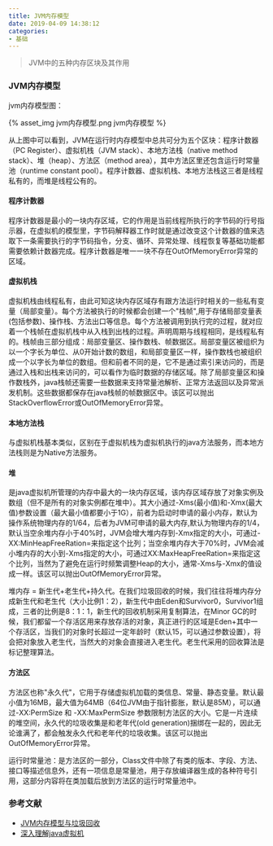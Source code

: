 ```yaml
---
title: JVM内存模型
date: 2019-04-09 14:38:12
categories:
- 基础
---
```


> JVM中的五种内存区块及其作用

### JVM内存模型

jvm内存模型图：

{% asset_img jvm内存模型.png jvm内存模型 %}

<!-- more -->

从上图中可以看到，JVM在运行时内存模型中总共可分为五个区块：程序计数器（PC Register）、虚拟机栈（JVM stack）、本地方法栈（native method stack）、堆（heap）、方法区（method area），其中方法区里还包含运行时常量池（runtime constant pool）。程序计数器、虚拟机栈、本地方法栈这三者是线程私有的，而堆是线程公有的。

#### 程序计数器

程序计数器是最小的一块内存区域，它的作用是当前线程所执行的字节码的行号指示器，在虚拟机的模型里，字节码解释器工作时就是通过改变这个计数器的值来选取下一条需要执行的字节码指令，分支、循环、异常处理、线程恢复等基础功能都需要依赖计数器完成。程序计数器是唯一一块不存在OutOfMemoryError异常的区域。

#### 虚拟机栈

虚拟机栈由线程私有，由此可知这块内存区域存有跟方法运行时相关的一些私有变量（局部变量）。每个方法被执行的时候都会创建一个"栈帧",用于存储局部变量表(包括参数)、操作栈、方法出口等信息。每个方法被调用到执行完的过程，就对应着一个栈帧在虚拟机栈中从入栈到出栈的过程。声明周期与线程相同，是线程私有的。栈帧由三部分组成：局部变量区、操作数栈、帧数据区。局部变量区被组织为以一个字长为单位、从0开始计数的数组，和局部变量区一样，操作数栈也被组织成一个以字长为单位的数组。但和前者不同的是，它不是通过索引来访问的，而是通过入栈和出栈来访问的，可以看作为临时数据的存储区域。除了局部变量区和操作数栈外，java栈帧还需要一些数据来支持常量池解析、正常方法返回以及异常派发机制。这些数据都保存在java栈帧的帧数据区中。该区可以抛出StackOverflowError或OutOfMemoryError异常。

#### 本地方法栈

与虚拟机栈基本类似，区别在于虚拟机栈为虚拟机执行的java方法服务，而本地方法栈则是为Native方法服务。

#### 堆

是java虚拟机所管理的内存中最大的一块内存区域，该内存区域存放了对象实例及数组（但不是所有的对象实例都在堆中）。其大小通过-Xms(最小值)和-Xmx(最大值)参数设置（最大最小值都要小于1G），前者为启动时申请的最小内存，默认为操作系统物理内存的1/64，后者为JVM可申请的最大内存,默认为物理内存的1/4，默认当空余堆内存小于40%时，JVM会增大堆内存到-Xmx指定的大小，可通过-XX:MinHeapFreeRation=来指定这个比列；当空余堆内存大于70%时，JVM会减小堆内存的大小到-Xms指定的大小，可通过XX:MaxHeapFreeRation=来指定这个比列，当然为了避免在运行时频繁调整Heap的大小，通常-Xms与-Xmx的值设成一样。该区可以抛出OutOfMemoryError异常。

堆内存 = 新生代+老生代+持久代。在我们垃圾回收的时候，我们往往将堆内存分成新生代和老生代（大小比例1：2），新生代中由Eden和Survivor0，Survivor1组成，三者的比例是8：1：1，新生代的回收机制采用复制算法，在Minor GC的时候，我们都留一个存活区用来存放存活的对象，真正进行的区域是Eden+其中一个存活区，当我们的对象时长超过一定年龄时（默认15，可以通过参数设置），将会把对象放入老生代，当然大的对象会直接进入老生代。老生代采用的回收算法是标记整理算法。

#### 方法区

方法区也称"永久代"，它用于存储虚拟机加载的类信息、常量、静态变量。默认最小值为16MB，最大值为64MB（64位JVM由于指针膨胀，默认是85M），可以通过-XX:PermSize 和 -XX:MaxPermSize 参数限制方法区的大小。它是一片连续的堆空间，永久代的垃圾收集是和老年代(old generation)捆绑在一起的，因此无论谁满了，都会触发永久代和老年代的垃圾收集。该区可以抛出OutOfMemoryError异常。

运行时常量池：是方法区的一部分，Class文件中除了有类的版本、字段、方法、接口等描述信息外，还有一项信息是常量池，用于存放编译器生成的各种符号引用，这部分内容将在类加载后放到方法区的运行时常量池中。

### 参考文献

- [JVM内存模型与垃圾回收](https://www.cnblogs.com/xing901022/p/7725961.html)
- [深入理解java虚拟机](http://www.cnblogs.com/prayers/p/5515245.html)